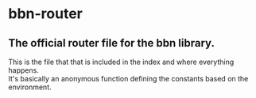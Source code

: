 # bbn-router

## The official router file for the bbn library.

This is the file that that is included in the index and where everything happens.  
It's basically an anonymous function defining the constants based on the environment.
